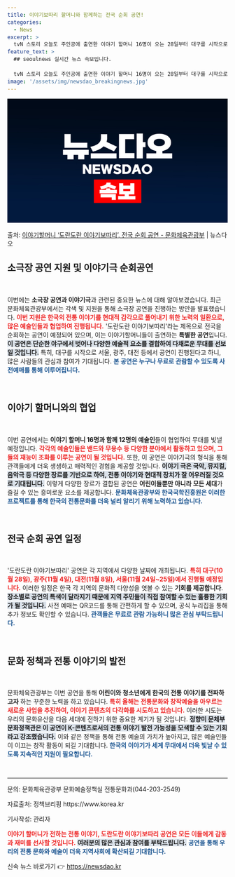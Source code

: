 ```yaml
---
title: 이야기보따리 할머니와 함께하는 전국 순회 공연!
categories:
  - News
excerpt: >
  tvN 스토리 오늘도 주인공에 출연한 이야기 할머니 16명이 오는 28일부터 대구를 시작으로 전국 주요 도시…
feature_text: >
  ## seoulnews 실시간 뉴스 속보입니다.

  tvN 스토리 오늘도 주인공에 출연한 이야기 할머니 16명이 오는 28일부터 대구를 시작으로 전국 주요 도시…
image: '/assets/img/newsdao_breakingnews.jpg'
---
```


![뉴스다오 속보](/assets/img/newsdao_breakingnews.jpg)

<p>출처: <a href="https://newsdao.kr/2335" rel="dofollow">이야기할머니 ‘도란도란 이야기보따리’, 전국 순회 공연 - 문화체육관광부</a> | 뉴스다오</p>

<h2 data-ke-size="size26">소극장 공연 지원 및 이야기극 순회공연</h2>

<p data-ke-size="size16">&nbsp;</p>

이번에는 **소극장 공연과 이야기극**과 관련된 중요한 뉴스에 대해 알아보겠습니다. 최근 문화체육관광부에서는 각색 및 지원을 통해 소극장 공연을 진행하는 방안을 발표했습니다. <b><span style="color: #ee2323;">이번 지원은 한국의 전통 이야기를 현대적 감각으로 풀어내기 위한 노력의 일환으로, 많은 예술인들과 협업하여 진행됩니다.</span></b> '도란도란 이야기보따리'라는 제목으로 전국을 순회하는 공연이 예정되어 있으며, 이는 이야기할머니들이 출연하는 **특별한 공연**입니다. <b><span style="background-color: #21538527;">이 공연은 단순한 야구에서 벗어나 다양한 예술적 요소를 결합하여 다채로운 무대를 선보일 것입니다.</span></b> 특히, 대구를 시작으로 서울, 광주, 대전 등에서 공연이 진행된다고 하니, 많은 사람들의 관심과 참여가 기대됩니다.  <b><span style="color: #1a5490;">본 공연은 누구나 무료로 관람할 수 있도록 사전예매를 통해 이루어집니다.</span></b>

<p data-ke-size="size16">&nbsp;</p>

<h2 data-ke-size="size26">이야기 할머니와의 협업</h2>

<p data-ke-size="size16">&nbsp;</p>

이번 공연에서는 **이야기 할머니 16명과 함께 12명의 예술인**들이 협업하여 무대를 빛낼 예정입니다. <b><span style="color: #ee2323;">각각의 예술인들은 밴드와 무용수 등 다양한 분야에서 활동하고 있으며, 그들의 재능이 조화를 이루는 공연이 될 것입니다.</span></b> 또한, 이 공연은 이야기극의 형식을 통해 관객들에게 더욱 생생하고 매력적인 경험을 제공할 것입니다. <b><span style="background-color: #21538527;">이야기 극은 국악, 뮤지컬, 음악극 등 다양한 장르를 기반으로 하여, 전통 이야기와 현대적 장치가 잘 어우러질 것으로 기대됩니다.</span></b> 이렇게 다양한 장르가 결합된 공연은 **어린이들뿐만 아니라 모든 세대**가 즐길 수 있는 흥미로운 요소를 제공합니다. <b><span style="color: #1a5490;">문화체육관광부와 한국국학진흥원은 이러한 프로젝트를 통해 한국의 전통문화를 더욱 널리 알리기 위해 노력하고 있습니다.</span></b>

<p data-ke-size="size16">&nbsp;</p>

<h2 data-ke-size="size26">전국 순회 공연 일정</h2>

<p data-ke-size="size16">&nbsp;</p>

'도란도란 이야기보따리' 공연은 각 지역에서 다양한 날짜에 개최됩니다. <b><span style="color: #ee2323;">특히 대구(10월 28일), 광주(11월 4일), 대전(11월 8일), 서울(11월 24일~25일)에서 진행될 예정입니다.</span></b> 이러한 일정은 한국 각 지역의 문화적 다양성을 엿볼 수 있는 **기회를 제공합니다**. <b><span style="background-color: #21538527;">장소별로 공연의 특색이 달라지기 때문에 지역 주민들이 직접 참여할 수 있는 훌륭한 기회가 될 것입니다.</span></b> 사전 예매는 QR코드를 통해 간편하게 할 수 있으며, 공식 누리집을 통해 추가 정보도 확인할 수 있습니다. <b><span style="color: #1a5490;">관객들은 무료로 관람 가능하니 많은 관심 부탁드립니다.</span></b>

<p data-ke-size="size16">&nbsp;</p>

<h2 data-ke-size="size26">문화 정책과 전통 이야기의 발전</h2>

<p data-ke-size="size16">&nbsp;</p>

문화체육관광부는 이번 공연을 통해 **어린이와 청소년에게 한국의 전통 이야기를 전파하고자** 하는 꾸준한 노력을 하고 있습니다. <b><span style="color: #ee2323;">특히 올해는 전통문화와 창작예술을 아우르는 새로운 사업을 추진하여, 이야기 콘텐츠의 다각화를 시도하고 있습니다.</span></b> 이러한 시도는 우리의 문화유산을 다음 세대에 전하기 위한 중요한 계기가 될 것입니다. <b><span style="background-color: #21538527;">정향미 문체부 문화정책관은 이 공연이 K-콘텐츠로서의 전통 이야기 발전 가능성을 모색할 수 있는 기회라고 강조했습니다.</span></b>  이와 같은 정책을 통해 전통 예술의 가치가 높아지고, 많은 예술인들이 이끄는 창작 활동이 되길 기대합니다. <b><span style="color: #1a5490;">한국의 이야기가 세계 무대에서 더욱 빛날 수 있도록 지속적인 지원이 필요합니다.</span></b>

<p data-ke-size="size16">&nbsp;</p>

<hr />

<p data-ke-size="size16">문의: 문화체육관광부 문화예술정책실 전통문화과(044-203-2549)</p>
<p data-ke-size="size16">자료출처: 정책브리핑 https://www.korea.kr</p>
<p data-ke-size="size16">기사작성: 관리자</p>

<b><span style="color: #ee2323;">이야기 할머니가 전하는 전통 이야기, 도란도란 이야기보따리 공연은 모든 이들에게 감동과 재미를 선사할 것입니다.</span></b> <b><span style="background-color: #21538527;">여러분의 많은 관심과 참여를 부탁드립니다.</span></b> <b><span style="color: #1a5490;">공연을 통해 우리의 전통 문화와 예술이 더욱 지역사회에 확산되길 기대합니다.</span></b> 

신속 뉴스 바로가기 👉 <a href="https://newsdao.kr" rel="dofollow">https://newsdao.kr</a>



